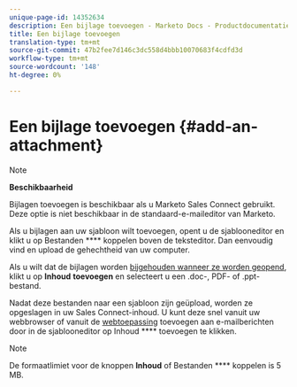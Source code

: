```yaml
---
unique-page-id: 14352634
description: Een bijlage toevoegen - Marketo Docs - Productdocumentatie
title: Een bijlage toevoegen
translation-type: tm+mt
source-git-commit: 47b2fee7d146c3dc558d4bbb10070683f4cdfd3d
workflow-type: tm+mt
source-wordcount: '148'
ht-degree: 0%

---
```



# Een bijlage toevoegen {#add-an-attachment}

>[!NOTE]
>
>**Beschikbaarheid**
>
>Bijlagen toevoegen is beschikbaar als u Marketo Sales Connect gebruikt. Deze optie is niet beschikbaar in de standaard-e-maileditor van Marketo.

Als u bijlagen aan uw sjabloon wilt toevoegen, opent u de sjablooneditor en klikt u op Bestanden **** koppelen boven de teksteditor. Dan eenvoudig vind en upload de gehechtheid van uw computer.

Als u wilt dat de bijlagen worden [bijgehouden wanneer ze worden geopend](http://docs.marketo.com/display/TEST/How+to+Track+Your+Email+Attachments), klikt u op **Inhoud** **toevoegen** en selecteert u een .doc-, PDF- of .ppt-bestand.

Nadat deze bestanden naar een sjabloon zijn geüpload, worden ze opgeslagen in uw Sales Connect-inhoud. U kunt deze snel vanuit uw webbrowser of vanuit de [webtoepassing](http://toutapp.com/login) toevoegen aan e-mailberichten door in de sjablooneditor op Inhoud **** toevoegen te klikken.

>[!NOTE]
>
>De formaatlimiet voor de knoppen **Inhoud** of Bestanden **** koppelen is 5 MB.

